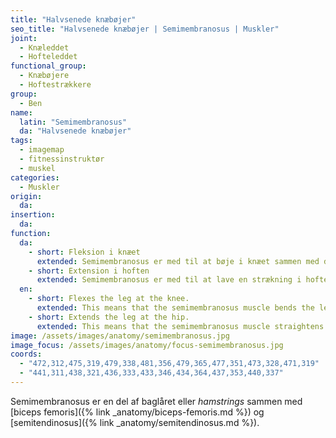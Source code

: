 ```yaml
---
title: "Halvsenede knæbøjer"
seo_title: "Halvsenede knæbøjer | Semimembranosus | Muskler"
joint:
  - Knæleddet
  - Hofteleddet
functional_group:
  - Knæbøjere
  - Hoftestrækkere
group:
  - Ben
name:
  latin: "Semimembranosus"
  da: "Halvsenede knæbøjer"
tags:
  - imagemap
  - fitnessinstruktør
  - muskel
categories:
  - Muskler
origin: 
  da: 
insertion: 
  da: 
function:
  da:
    - short: Fleksion i knæet
      extended: Semimembranosus er med til at bøje i knæet sammen med de andre hasemuskler.
    - short: Extension i hoften
      extended: Semimembranosus er med til at lave en strækning i hoften sammen med gluteus maximus og de andre hasemuskler.
  en:
    - short: Flexes the leg at the knee.
      extended: This means that the semimembranosus muscle bends the leg at the knee joint such that there is a decrease in the angle between the lower leg and the upper leg.
    - short: Extends the leg at the hip.
      extended: This means that the semimembranosus muscle straightens the hip joint such that there is an increase in the angle between the upper leg and the torso.
image: /assets/images/anatomy/semimembranosus.jpg
image_focus: /assets/images/anatomy/focus-semimembranosus.jpg
coords:
  - "472,312,475,319,479,338,481,356,479,365,477,351,473,328,471,319"
  - "441,311,438,321,436,333,433,346,434,364,437,353,440,337"
---
```


Semimembranosus er en del af baglåret eller _hamstrings_ sammen med [biceps femoris]({% link _anatomy/biceps-femoris.md %}) og [semitendinosus]({% link _anatomy/semitendinosus.md %}).
